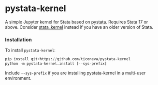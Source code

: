 # pystata-kernel

A simple Jupyter kernel for Stata based on [pystata](https://www.stata.com/python/pystata/). Requires Stata 17 or above.
Consider [stata_kernel](https://github.com/kylebarron/stata_kernel) instead if you have an older version of Stata. 

### Installation
To install `pystata-kernel`:

```python
pip install git+https://github.com/ticoneva/pystata-kernel
python -m pystata-kernel.install [--sys-prefix]
```

Include `--sys-prefix` if you are installing pystata-kernel in a multi-user environment.
